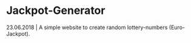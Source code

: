 # Jackpot-Generator
 23.06.2018 | A simple website to create random lottery-numbers (Euro-Jackpot).
